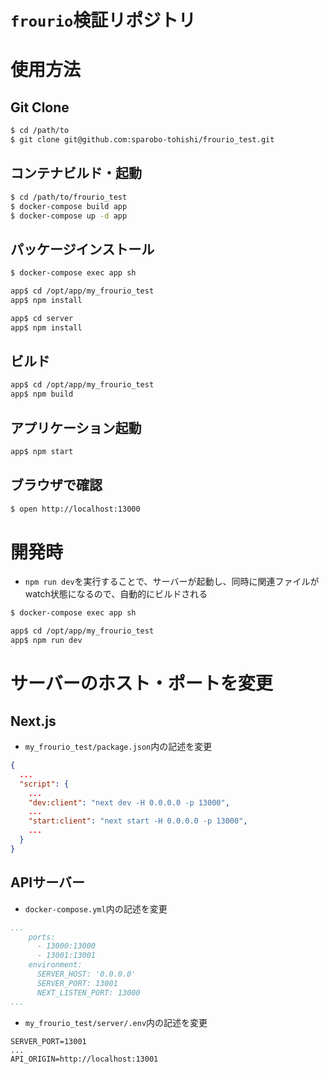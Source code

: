`frourio`検証リポジトリ
===

# 使用方法

## Git Clone

```sh
$ cd /path/to
$ git clone git@github.com:sparobo-tohishi/frourio_test.git
```

## コンテナビルド・起動

```sh
$ cd /path/to/frourio_test
$ docker-compose build app
$ docker-compose up -d app
```

## パッケージインストール

```sh
$ docker-compose exec app sh

app$ cd /opt/app/my_frourio_test
app$ npm install

app$ cd server
app$ npm install
```

## ビルド

```sh
app$ cd /opt/app/my_frourio_test
app$ npm build
```

## アプリケーション起動

```sh
app$ npm start
```

## ブラウザで確認

```sh
$ open http://localhost:13000
```

# 開発時

* `npm run dev`を実行することで、サーバーが起動し、同時に関連ファイルがwatch状態になるので、自動的にビルドされる

```sh
$ docker-compose exec app sh

app$ cd /opt/app/my_frourio_test
app$ npm run dev
```

# サーバーのホスト・ポートを変更

## Next.js

* `my_frourio_test/package.json`内の記述を変更

```json
{
  ...
  "script": {
    ...
    "dev:client": "next dev -H 0.0.0.0 -p 13000",
    ...
    "start:client": "next start -H 0.0.0.0 -p 13000",
    ...
  }
}
```

## APIサーバー

* `docker-compose.yml`内の記述を変更

```yaml
...
    ports:
      - 13000:13000
      - 13001:13001
    environment:
      SERVER_HOST: '0.0.0.0'
      SERVER_PORT: 13001
      NEXT_LISTEN_PORT: 13000
...
```

* `my_frourio_test/server/.env`内の記述を変更

```
SERVER_PORT=13001
...
API_ORIGIN=http://localhost:13001
```
